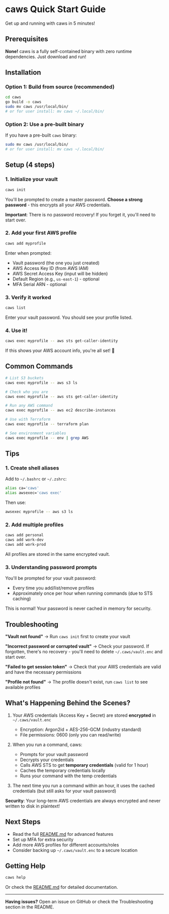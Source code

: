 # caws Quick Start Guide

Get up and running with caws in 5 minutes!

## Prerequisites

**None!** caws is a fully self-contained binary with zero runtime dependencies. Just download and run!

## Installation

### Option 1: Build from source (recommended)

```bash
cd caws
go build -o caws
sudo mv caws /usr/local/bin/
# or for user install: mv caws ~/.local/bin/
```

### Option 2: Use a pre-built binary

If you have a pre-built `caws` binary:

```bash
sudo mv caws /usr/local/bin/
# or for user install: mv caws ~/.local/bin/
```

## Setup (4 steps)

### 1. Initialize your vault

```bash
caws init
```

You'll be prompted to create a master password. **Choose a strong password** - this encrypts all your AWS credentials.

**Important**: There is no password recovery! If you forget it, you'll need to start over.

### 2. Add your first AWS profile

```bash
caws add myprofile
```

Enter when prompted:
- Vault password (the one you just created)
- AWS Access Key ID (from AWS IAM)
- AWS Secret Access Key (input will be hidden)
- Default Region (e.g., `us-east-1`) - optional
- MFA Serial ARN - optional

### 3. Verify it worked

```bash
caws list
```

Enter your vault password. You should see your profile listed.

### 4. Use it!

```bash
caws exec myprofile -- aws sts get-caller-identity
```

If this shows your AWS account info, you're all set! 🎉

## Common Commands

```bash
# List S3 buckets
caws exec myprofile -- aws s3 ls

# Check who you are
caws exec myprofile -- aws sts get-caller-identity

# Run any AWS command
caws exec myprofile -- aws ec2 describe-instances

# Use with Terraform
caws exec myprofile -- terraform plan

# See environment variables
caws exec myprofile -- env | grep AWS
```

## Tips

### 1. Create shell aliases

Add to `~/.bashrc` or `~/.zshrc`:

```bash
alias ca='caws'
alias awsexec='caws exec'
```

Then use:

```bash
awsexec myprofile -- aws s3 ls
```

### 2. Add multiple profiles

```bash
caws add personal
caws add work-dev
caws add work-prod
```

All profiles are stored in the same encrypted vault.

### 3. Understanding password prompts

You'll be prompted for your vault password:
- Every time you add/list/remove profiles
- Approximately once per hour when running commands (due to STS caching)

This is normal! Your password is never cached in memory for security.

## Troubleshooting

**"Vault not found"**
→ Run `caws init` first to create your vault

**"Incorrect password or corrupted vault"**
→ Check your password. If forgotten, there's no recovery - you'll need to delete `~/.caws/vault.enc` and start over.

**"Failed to get session token"**
→ Check that your AWS credentials are valid and have the necessary permissions

**"Profile not found"**
→ The profile doesn't exist, run `caws list` to see available profiles

## What's Happening Behind the Scenes?

1. Your AWS credentials (Access Key + Secret) are stored **encrypted** in `~/.caws/vault.enc`
   - Encryption: Argon2id + AES-256-GCM (industry standard)
   - File permissions: 0600 (only you can read/write)

2. When you run a command, caws:
   - Prompts for your vault password
   - Decrypts your credentials
   - Calls AWS STS to get **temporary credentials** (valid for 1 hour)
   - Caches the temporary credentials locally
   - Runs your command with the temp credentials

3. The next time you run a command within an hour, it uses the cached credentials (but still asks for your vault password)

**Security**: Your long-term AWS credentials are always encrypted and never written to disk in plaintext!

## Next Steps

- Read the full [README.md](README.md) for advanced features
- Set up MFA for extra security
- Add more AWS profiles for different accounts/roles
- Consider backing up `~/.caws/vault.enc` to a secure location

## Getting Help

```bash
caws help
```

Or check the [README.md](README.md) for detailed documentation.

---

**Having issues?** Open an issue on GitHub or check the Troubleshooting section in the README.
